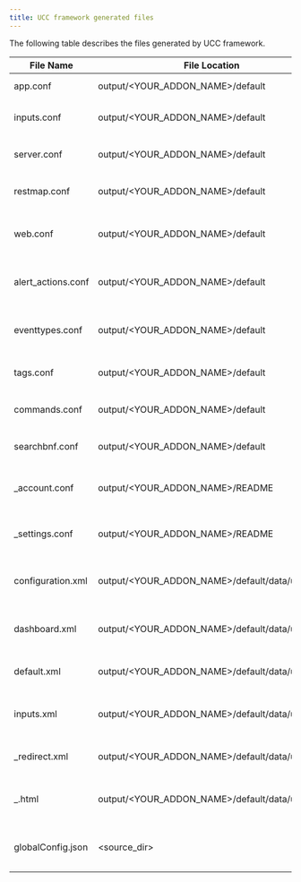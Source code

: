 ```yaml
---
title: UCC framework generated files
---
```


The following table describes the files generated by UCC framework.

| File Name  | File Location | File Description |
| ------------ | ------------ | ----------------- |
| app.conf | output/&lt;YOUR_ADDON_NAME&gt;/default | Generates `app.conf` with the details mentioned in globalConfig[meta] |
| inputs.conf | output/&lt;YOUR_ADDON_NAME&gt;/default | Generates `inputs.conf` and `inputs.conf.spec` file for the services mentioned in globalConfig |
| server.conf | output/&lt;YOUR_ADDON_NAME&gt;/default | Generates `server.conf` for the custom conf files created as per configurations in globalConfig |
| restmap.conf | output/&lt;YOUR_ADDON_NAME&gt;/default | Generates `restmap.conf` for the custom REST handlers that are generated based on configs from globalConfig |
| web.conf | output/&lt;YOUR_ADDON_NAME&gt;/default | Generates `web.conf` to expose the endpoints generated in `restmap.conf` which is generated based on configurations from globalConfig. |
| alert_actions.conf | output/&lt;YOUR_ADDON_NAME&gt;/default | Generates `alert_actions.conf` and `alert_actions.conf.spec` file for the custom alert actions defined in globalConfig |
| eventtypes.conf | output/&lt;YOUR_ADDON_NAME&gt;/default | Generates `eventtypes.conf` file if the sourcetype is mentioned in Adaptive Response of custom alert action in globalConfig |
| tags.conf | output/&lt;YOUR_ADDON_NAME&gt;/default | Generates `tags.conf` file based on the `eventtypes.conf` created for custom alert actions. |
| commands.conf | output/&lt;YOUR_ADDON_NAME&gt;/default | Generates `commands.conf` for custom commands provided in the globalConfig. |
| searchbnf.conf | output/&lt;YOUR_ADDON_NAME&gt;/default | Generates `searchbnf.conf` for custom search commands provided in the globalConfig. |
| _account.conf | output/&lt;YOUR_ADDON_NAME&gt;/README | Generates `<YOUR_ADDON_NAME>_account.conf.spec` file for the configuration mentioned in globalConfig |
| _settings.conf | output/&lt;YOUR_ADDON_NAME&gt;/README | Generates `<YOUR_ADDON_NAME>_settings.conf.spec` file for the Proxy, Logging or Custom Tab mentioned in globalConfig |
| configuration.xml | output/&lt;YOUR_ADDON_NAME&gt;/default/data/ui/views | Generates configuration.xml file in `default/data/ui/views/` folder if configuration is defined in globalConfig. |
| dashboard.xml | output/&lt;YOUR_ADDON_NAME&gt;/default/data/ui/views | Generates dashboard.xml file based on dashboard configuration present in globalConfig, in `default/data/ui/views` folder. |
| default.xml | output/&lt;YOUR_ADDON_NAME&gt;/default/data/ui/nav | Generates default.xml file based on configs present in globalConfig, in `default/data/ui/nav` folder. |
| inputs.xml | output/&lt;YOUR_ADDON_NAME&gt;/default/data/ui/views | Generates inputs.xml based on inputs configuration present in globalConfig, in `default/data/ui/views/inputs.xml` folder |
| _redirect.xml | output/&lt;YOUR_ADDON_NAME&gt;/default/data/ui/views | Generates ta_name_redirect.xml file, if oauth is mentioned in globalConfig, in `default/data/ui/views/` folder. |
| _.html | output/&lt;YOUR_ADDON_NAME&gt;/default/data/ui/alerts | Generates `alert_name.html` file based on alerts configuration present in globalConfig, in `default/data/ui/alerts` folder. |
| globalConfig.json | &lt;source_dir&gt; | Generates globalConfig.json file in the source code if globalConfig is not present in source directory at build time. |


